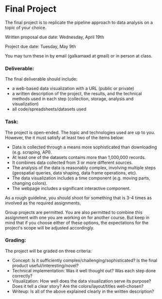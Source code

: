 # Final Project

The final project is to replicate the pipeline approach to data analysis on a topic of your choice.

Written proposal due date: Wednesday, April 19th

Project due date: Tuesday, May 9th

You may turn these in by email (galkamaxd at gmail) or in person at class.

### Deliverable:

The final deliverable should include:
- a web-based data visualization with a URL (public or private)
- a written description of the project, the results, and the technical methods used in each step (collection, storage, analysis and visualization)
- all code/spreadsheets/datasets used

### Task:

The project is open-ended. The topic and technologies used are up to you. However, the it must satisfy at least two of the items below:
- Data is collected through a means more sophisticated than downloading (e.g. scraping, API).
- At least one of the datasets contains more than 1,000,000 records.
- It combines data collected from 3 or more different sources.
- The analysis of the data is reasonably complex, involving multiple steps (geospatial queries, data shaping, data frame operations, etc).
- The data visualization includes a time component (e.g. moving parts, changing colors).
- The webpage includes a significant interactive component.

As a rough guideline, you should shoot for something that is 3-4 times as involved as the required assignments.

Group projects are permitted. You are also permitted to combine this assignment with one you are working on for another course. But keep in mind that if you choose either of these options, the expectations for the project's scope will be adjusted accordingly.

### Grading:

The project will be graded on three criteria:
- Concept: Is it sufficiently complex/challenging/sophisticated? Is the final product useful/interesting/novel?
- Technical implementation: Was it well thought out? Was each step done correctly?
- Visualization: How well does the data visualization serve its purpose? Does it tell a clear story? Are the colors/layout/titles well-chosen?
- Writeup: Is all of the above explained clearly in the written description?



